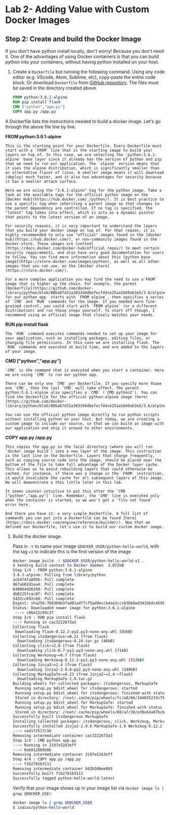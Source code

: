# Lab 2- Adding Value with Custom Docker Images

## Step 2: Create and build the Docker Image

If you don't have python install locally, don't worry! Because you don't need it. One of the advantages of using Docker containers is that you can build python into your containers, without having python installed on your host. 

1. Create a `Dockerfile` but running the following command. Using any code editor (e.g. VScode, Atom, Sublime, etc), copy-paste the entire code block. Or download `Dockerfile` from [GitHub repository](https://github.com/IraAngeles-IBM/docker101/tree/master/files). The files must be saved in the directory created above.

    ```DockerFile
    FROM python:3.6.1-alpine
    RUN pip install flask
    CMD ["python","app.py"]
    COPY app.py /app.py
    ```

  A Dockerfile lists the instructions needed to build a docker image. Let's go through the above file line by line.


  **FROM python:3.6.1-alpine**

    This is the starting point for your Dockerfile. Every Dockerfile must start with a `FROM` line that is the starting image to build your layers on top of. In this case, we are selecting the `python:3.6.1-alpine` base layer since it already has the version of python and pip that we need to run our application. The `alpine` version means that it uses the alpine distribution, which is significantly smaller than an alternative flavor of linux. A smaller image means it will download (deploy) much faster, and it also has advantages for security because it has a smaller attack surface.

    Here we are using the "3.6.1-alpine" tag for the python image. Take a look at the available tags for the official python image on the [Docker Hub](https://hub.docker.com/_/python/). It is best practice to use a specific tag when inheriting a parent image so that changes to the parent dependency are controlled. If no tag is specified, the "latest" tag takes into effect, which is acts as a dynamic pointer that points to the latest version of an image. 

    For security reasons, it is very important to understand the layers that you build your docker image on top of. For that reason, it is highly recommended to only use "official" images found in the [docker hub](https://hub.docker.com/), or non-community images found in the docker-store. These images are [vetted](https://docs.docker.com/docker-hub/official_repos/) to meet certain security requirements, and also have very good documentation for users to follow. You can find more information about this [python base image](https://store.docker.com/images/python), as well as all other images that you can use, on the [docker store](https://store.docker.com/).

    For a more complex application you may find the need to use a`FROM` image that is higher up the chain. For example, the parent [Dockerfile](https://github.com/docker-library/python/blob/88ba87d31a3033d4dbefecf44ce25aa1b69ab3e5/3.6/alpine/Dockerfile) for our python app  starts with `FROM alpine`, then specifies a series of `CMD` and `RUN` commands for the image. If you needed more fine-grained control, you could start with `FROM alpine` (or a different distribution) and run those steps yourself. To start off though, I recommend using an official image that closely matches your needs.

  **RUN pip install flask**

    The `RUN` command executes commands needed to set up your image for your application, such as installing packages, editing files, or changing file permissions. In this case we are installing flask. The `RUN` commands are executed at build time, and are added to the layers of your image. 

  **CMD ["python","app.py"]**

    `CMD` is the command that is executed when you start a container. Here we are using `CMD` to run our python app. 

    There can be only one `CMD` per Dockerfile. If you specify more thane one `CMD`, then the last `CMD` will take effect. The parent python:3.6.1-alpine also specifies a `CMD` (`CMD python2`). You can find the Dockerfile for the official python:alpine image (here) [https://github.com/docker-library/python/blob/88ba87d31a3033d4dbefecf44ce25aa1b69ab3e5/3.6/alpine/Dockerfile]. 

    You can use the official python image directly to run python scripts without installing python on your host. But today, we are creating a custom image to include our source, so that we can build an image with our application and ship it around to other environments.

  **COPY app.py /app.py**

    This copies the app.py in the local directory (where you will run `docker image build`) into a new layer of the image. This instruction is the last line in the Dockerfile. Layers that change frequently, such as copying source code into the image, should be placed near the bottom of the file to take full advantage of the Docker layer cache. This allows us to avoid rebuilding layers that could otherwise be cached. For instance, if there was a change in the `FROM` instruction, it would invalidate the cache for all subsequent layers of this image. We will demonstrate a this little later in this lab.

    It seems counter-intuitive to put this after the `CMD ["python","app.py"]` line. Remember, the `CMD` line is executed only when the container is started, so we won't get a `file not found` error here. 

    And there you have it: a very simple Dockerfile. A full list of commands you can put into a Dockerfile can be found [here](https://docs.docker.com/engine/reference/builder/). Now that we defined our Dockerfile, let's use it to build our custom docker image.

1. Build the docker image. 

    Pass in `-t` to name your image `$DOCKER_USER/python-hello-world`, with the tag `v1` to indicate this is the first version of the image

    ```sh
    docker image build -t $DOCKER_USER/python-hello-world:v1 .
    $ Sending build context to Docker daemon  3.072kB
    Step 1/4 : FROM python:3.6.1-alpine
    3.6.1-alpine: Pulling from library/python
    acb474fa8956: Pull complete 
    967ab02d1ea4: Pull complete 
    640064d26350: Pull complete 
    db0225fcac8f: Pull complete 
    5432cc692c60: Pull complete 
    Digest: sha256:768360b3fad01adffcf5ad9eccb4aa3ccc83bb0ed341bbdc45951e89335082ce
    Status: Downloaded newer image for python:3.6.1-alpine
     ---> c86415c03c37
    Step 2/4 : RUN pip install flask
    ---> Running in cac3222673a3
    Collecting flask
     Downloading Flask-0.12.2-py2.py3-none-any.whl (83kB)
    Collecting itsdangerous>=0.21 (from flask)
      Downloading itsdangerous-0.24.tar.gz (46kB)
    Collecting click>=2.0 (from flask)
      Downloading click-6.7-py2.py3-none-any.whl (71kB)
    Collecting Werkzeug>=0.7 (from flask)
      Downloading Werkzeug-0.12.2-py2.py3-none-any.whl (312kB)
    Collecting Jinja2>=2.4 (from flask)
      Downloading Jinja2-2.9.6-py2.py3-none-any.whl (340kB)
    Collecting MarkupSafe>=0.23 (from Jinja2>=2.4->flask)
      Downloading MarkupSafe-1.0.tar.gz
    Building wheels for collected packages: itsdangerous, MarkupSafe
     Running setup.py bdist_wheel for itsdangerous: started
     Running setup.py bdist_wheel for itsdangerous: finished with status 'done'
     Stored in directory: /root/.cache/pip/wheels/fc/a8/66/24d655233c757e178d45dea2de22a04c6d92766abfb741129a
     Running setup.py bdist_wheel for MarkupSafe: started
     Running setup.py bdist_wheel for MarkupSafe: finished with status 'done'
     Stored in directory: /root/.cache/pip/wheels/88/a7/30/e39a54a87bcbe25308fa3ca64e8ddc75d9b3e5afa21ee32d57
    Successfully built itsdangerous MarkupSafe
    Installing collected packages: itsdangerous, click, Werkzeug, MarkupSafe, Jinja2, flask
    Successfully installed Jinja2-2.9.6 MarkupSafe-1.0 Werkzeug-0.12.2 click-6.7 flask-0.12.2 itsdangerous-0.24
    ---> ce41f2517c16
    Removing intermediate container cac3222673a3
    Step 3/4 : CMD python app.py
    ---> Running in 2197e5263eff
    ---> 0ab91286958b
    Removing intermediate container 2197e5263eff
    Step 4/4 : COPY app.py /app.py
    ---> f1b2781b3111
    Removing intermediate container b92b506ee093
    Successfully built f1b2781b3111
    Successfully tagged python-hello-world:latest
    ```

    Verify that your image shows up in your image list via `docker image ls | grep $DOCKER_USEr`.

    ```sh
    docker image ls | grep $DOCKER_USER
    $ isaias/python-hello-world                                                                                                                                       v1                  7feaf028e337        9 seconds ago       98.7MB
    ```

